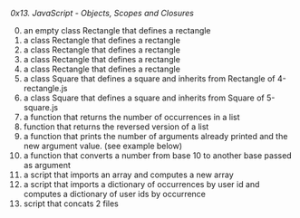 *0x13. JavaScript - Objects, Scopes and Closures*

0. an empty class Rectangle that defines a rectangle
1. a class Rectangle that defines a rectangle
2. a class Rectangle that defines a rectangle
3. a class Rectangle that defines a rectangle
4. a class Rectangle that defines a rectangle
5. a class Square that defines a square and inherits from Rectangle of 4-rectangle.js
6. a class Square that defines a square and inherits from Square of 5-square.js
7. a function that returns the number of occurrences in a list
8.  function that returns the reversed version of a list
9. a function that prints the number of arguments already printed and the new argument value. (see example below)
10. a function that converts a number from base 10 to another base passed as argument
11. a script that imports an array and computes a new array
12. a script that imports a dictionary of occurrences by user id and computes a dictionary of user ids by occurrence
13.  script that concats 2 files

